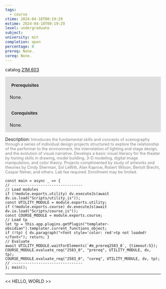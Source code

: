 ```yaml
---
tags:
  - course
ctime: 2024-04-18T00:19:29
mstime: 2024-04-18T00:19:29
level: undergraduate
subject: 
university: mit
completion: open
percentage: 0
prereq: None.
coreq: None.
---
```


catalog [21M.603](http://student.mit.edu/catalog/m21Mb.html#21M.603)

<span style="display: block; padding: 15px; background-color: rgb(100, 100, 100, 0.2);"><font id="m_prereq2583_0" style="display: block; font-family: Arial, sans-serif; font-weight: bold; padding: 5px">Prerequisites</font><br><span id="prereq2583_0">None.</span></span>
<span style="display: block; padding: 15px; background-color: rgb(100, 100, 100, 0.2);"><font id="m_coreq2583_0" style="display: block; font-family: Arial, sans-serif; font-weight: bold; padding: 5px">Corequisites</font><br><span id="coreq2583_0">None.</span></span>

<font style="">Description:</font>
<font style="color: grey; font-size: 0.8rem;">Introduces the fundamental skills and concepts of scenography through a series of individual design projects structured to explore the relationship of the performer to the environment, the interrelation of lighting and stage design, and the evolution of visual narrative. Develops a basic visual literacy for the theater by honing skills in drawing, model building, 3-D modeling, digital image manipulation, and color theory. Projects complimented by study of artworks and theories by Cindy Sherman, Sol LeWitt, Alan Kaprow, Robert Wilson, Bertolt Brecht, Caspar Neher, and others. Lab fee required. Enrollment may be limited.</font>

```dataviewjs
const main = async _ => {
// --------------------------------
// Load modules
if (!module.exports.utility) dv.executeJs(await dv.io.load("Scripts/utility.js"));
const UTILITY_MODULE = module.exports.utility;
if (!module.exports.course) dv.executeJs(await dv.io.load("Scripts/course.js"));
const COURSE_MODULE = module.exports.course;
// Load tp
let tp = this.app.plugins.getPlugin("templater-obsidian").templater.current_functions_object;
if (!tp) { dv.paragraph("<font style='color: red'>tp not loaded!</font>"); return; }
// Evaluate
await UTILITY_MODULE.waitForElements(`#m_prereq2583_0`, {timeout:5});
COURSE_MODULE.evaluate_req("2583_0", "prereq", UTILITY_MODULE, dv, tp);
COURSE_MODULE.evaluate_req("2583_0", "coreq", UTILITY_MODULE, dv, tp);
// --------------------------------
}; main();
```

---

<< HELLO, WORLD >>
